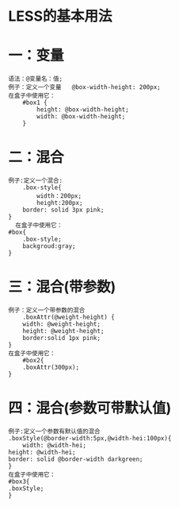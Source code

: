 # LESS的基本用法
# 一：变量
	语法：@变量名：值;
	例子：定义一个变量   @box-width-height: 200px;
	在盒子中使用它：
		#box1 {
			height: @box-width-height;
			width: @box-width-height;
		}

# 二：混合
	例子:定义一个混合:
		.box-style{
			width：200px;
			height:200px;
    	border: solid 3px pink;
    }
      在盒子中使用它：
    #box{
    	.box-style;
    	backgroud:gray;
    }

# 三：混合(带参数)
	例子：定义一个带参数的混合
		.boxAttr(@weight-height) {
    	width: @weight-height;
    	height: @weight-height;
    	border:solid 1px pink;
    }
	在盒子中使用它：
		#box2{
    	.boxAttr(300px);
    }
    
# 四：混合(参数可带默认值)
	例子:定义一个参数有默认值的混合
	.boxStyle(@border-width:5px,@width-hei:100px){
		width: @width-hei;
    height: @width-hei;
    border: solid @border-width darkgreen;
    }  
	在盒子中使用它： 
	#box3{ 
    .boxStyle;
    }


